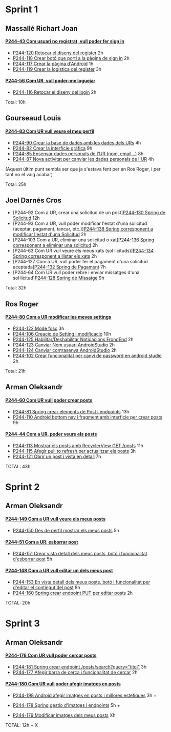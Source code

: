 # Sprint 1

## Massallé Richart Joan
#### [P244-43 Com usuari no registrat, vull poder fer sign in](https://pds24-4c.youtrack.cloud/issue/P244-43/Com-usuari-no-registrat-vull-poder-fer-sign-in)
* [P244-120 Retocar el diseny del register](https://pds24-4c.youtrack.cloud/issue/P244-120/Retocar-el-diseny-del-register) 2h
* [P244-118 Crear botó que porti a la pàgina de sign in](https://pds24-4c.youtrack.cloud/issue/P244-118/Crear-boto-que-porti-a-la-pagina-de-sign-in) 2h
* [P244-117 Crear la pàgina d'Android](https://pds24-4c.youtrack.cloud/issue/P244-117/Crear-la-pagina-dAndroid) 1h
* [P244-119 Crear la logística del register](https://pds24-4c.youtrack.cloud/issue/P244-119/Crear-la-logistica-del-register) 3h

#### [P244-56 Com UR, vull poder-me loguejar](https://pds24-4c.youtrack.cloud/issue/P244-56/Com-UR-vull-poder-me-loguejar)
* [P244-116 Retocar el diseny del login](https://pds24-4c.youtrack.cloud/issue/P244-116/Retocar-el-diseny-del-login) 2h

Total: 10h


## Gourseaud Louis
#### [P244-83 Com UR vull veure el meu perfil](https://pds24-4c.youtrack.cloud/issue/P244-83/Com-UR-vull-veure-el-meu-perfil)
* [P244-90 Crear la base de dades amb les dades dels URs](https://pds24-4c.youtrack.cloud/issue/P244-90/Crear-la-base-de-dades-amb-les-dades-dels-URs) 4h
* [P244-82 Crear la interfície gràfica](https://pds24-4c.youtrack.cloud/issue/P244-82/Crear-la-interficie-grafica) 9h
* [P244-85 Ensenyar dades personals de l'UR (nom, email...)](https://pds24-4c.youtrack.cloud/issue/P244-85/Ensenyar-dades-personals-de-lUR-nom-email...) 8h
* [P244-87 Nova activitat per canviar les dades personals de l'UR](https://pds21-0a.myjetbrains.com/youtrack/issue/P210A-12) 4h

(Aquest últim punt sembla ser que ja s'estava fent per en Ros Roger, i per tant no el vaig acabar)

Total: 25h


## Joel Darnés Cros
* [P244-92 Com a UR, crear una solicitud de un post][P244-130 Spring de Solicitud](https://pds24-4c.youtrack.cloud/agiles/159-2/162-5?issue=P244-130) 12h
* [P244-93 Com a UR, vull poder modificar l'estat d'una solicitud (aceptar, pagament, tancar, etc.)][P244-138 Spring corresponent a modificar l'estat d'una Solicitud](https://pds24-4c.youtrack.cloud/agiles/159-2/162-5?issue=P244-138) 2h
* [P244-103 Com a UR, eliminar una solicitud o xat][P244-136 Spring corresponent a eliminar una solicitud](https://pds24-4c.youtrack.cloud/agiles/159-2/162-5?issue=P244-136) 2h
* [P244-63 Com UR vull veure els meus xats (sol·licituds)][P244-134 Spring corresponent a llistar els xats](https://pds24-4c.youtrack.cloud/agiles/159-2/162-5?issue=P244-134) 2h
* [P244-127 Com a UR, vull poder fer el pagament d'una solicitud aceptada][P244-132 Spring de Pagament](https://pds24-4c.youtrack.cloud/agiles/159-2/162-5?issue=P244-132) 7h
* [P244-64 Com UR vull poder rebre i enviar missatges d'una sol·licitud][P244-128 Spring de Missatge](https://pds24-4c.youtrack.cloud/agiles/159-2/162-5?issue=P244-128) 9h

Total: 32h


## Ros Roger
#### [P244-80 Com a UR modificar les meves settings](https://pds24-4c.youtrack.cloud/issue/P244-80/Com-a-UR-modificar-les-meves-settings)
* [P244-122 Mode fosc](https://pds24-4c.youtrack.cloud/issue/P244-122/Mode-fosc) 3h
* [P244-106 Creacio de Setting i modificacio](https://pds24-4c.youtrack.cloud/issue/P244-106/Creacio-de-Setting-i-modificacio) 10h
* [P244-125 Habilitar/Deshabilitar Noticacions FrondEnd](https://pds24-4c.youtrack.cloud/issue/P244-125/Habilitar-Deshabilitar-Noticacions-FrondEnd) 2h
* [P244-123 Canviar Nom usuari AndroidStudio](https://pds24-4c.youtrack.cloud/issue/P244-123/Canviar-Nom-usuari-AndroidStudio) 2h
* [P244-124 Canviar contrasenya AndroidStudio](https://pds24-4c.youtrack.cloud/issue/P244-124/Canviar-contrasenya-AndroidStudio) 2h
* [P244-102 Crear funcionalitat per canvi de password en android studio](https://pds24-4c.youtrack.cloud/issue/P244-102) 2h

Total: 21h


## Arman Oleksandr
#### [P244-60 Com UR vull poder crear posts](https://pds24-4c.youtrack.cloud/issue/P244-60/Com-UR-vull-poder-crear-posts)
* [P244-81 Spring crear elements de Post i endpoints](https://pds24-4c.youtrack.cloud/issue/P244-81/Spring-crear-elements-de-Post-i-endpoints) 13h
* [P244-110 Android bottom nav i fragment amb interficie per crear posts](https://pds24-4c.youtrack.cloud/issue/P244-110/Android-bottom-nav-i-fragment-amb-interficie-per-crear-posts) 9h

#### [P244-44 Com a UR, poder veure els posts](https://pds24-4c.youtrack.cloud/issue/P244-60/Com-UR-vull-poder-crear-posts)
* [P244-113 Mostrar els posts amb RecyclerView GET /posts](https://pds24-4c.youtrack.cloud/agiles/159-2/162-5?issue=P244-113) 11h
* [P244-115 Afegir pull to refresh per actualitzar els posts](https://pds24-4c.youtrack.cloud/agiles/159-2/162-5?issue=P244-115) 3h
* [P244-121 Obrir un post i vista en detall](https://pds24-4c.youtrack.cloud/agiles/159-2/162-5?issue=P244-121) 7h

TOTAL: 43h


# Sprint 2

## Arman Oleksandr
#### [P244-149 Com a UR vull veure els meus posts](https://pds24-4c.youtrack.cloud/issue/P244-149/Com-a-UR-vull-veure-els-meus-posts)
* [P244-150 Des de perfil mostrar els meus posts](https://pds24-4c.youtrack.cloud/agiles/159-2/current?issue=P244-150) 5h

#### [P244-51 Com a UR, esborrar post](https://pds24-4c.youtrack.cloud/issue/P244-51/Com-a-UR-esborrar-post)
* [P244-151 Crear vista detall dels meus posts, botó i funcionalitat d'esborrar post](https://pds24-4c.youtrack.cloud/agiles/159-2/current?issue=P244-151) 5h

#### [P244-148 Com a UR vull editar un dels meus post](https://pds24-4c.youtrack.cloud/issue/P244-148/Com-a-UR-vull-editar-un-dels-meus-post)
* [P244-153 En vista detall dels meus posts, botó i funcionalitat per d'editar el contingut del post](https://pds24-4c.youtrack.cloud/agiles/159-2/current?issue=P244-153) 8h
* [P244-160 Spring crear endpoint PUT per editar posts](https://pds24-4c.youtrack.cloud/agiles/159-2/current?issue=P244-160) 2h

TOTAL: 20h


# Sprint 3

## Arman Oleksandr
#### [P244-176 Com UR vull poder cercar posts](https://pds24-4c.youtrack.cloud/issue/P244-176/Com-UR-vull-poder-cercar-posts)
* [P244-181 Spring crear endpoint /posts/search?query="titol"](https://pds24-4c.youtrack.cloud/issue/P244-181/Spring-crear-endpoint-posts-searchquerytitol) 3h
* [P244-177 Afegir barra de cerca i funcionalitat de cercar](https://pds24-4c.youtrack.cloud/issue/P244-177/Afegir-barra-de-cerca-i-funcionalitat-de-cercar) 2h


#### [P244-180 Com UR vull poder afegir imatges en posts](https://pds24-4c.youtrack.cloud/issue/P244-180/Com-UR-vull-poder-afegir-imatges-en-posts)
* [P244-198 Android afegir imatges en posts i millores estetiques](https://pds24-4c.youtrack.cloud/issue/P244-198/Android-afegir-imatges-en-posts-i-millores-estetiques) 3h +
* [P244-178 Spring gestio d'imatges i endpoints](https://pds24-4c.youtrack.cloud/issue/P244-178/Spring-gestio-dimatges-i-endpoints) 5h +

* [P244-179 Modificar imatges dels meus posts](https://pds24-4c.youtrack.cloud/issue/P244-179/Modificar-imatges-dels-meus-posts) Xh

TOTAL: 12h + X
